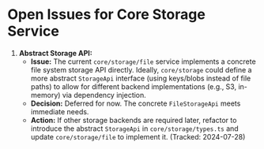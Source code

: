 # Open Issues for Core Storage Service

1.  **Abstract Storage API:**
    *   **Issue:** The current `core/storage/file` service implements a concrete file system storage API directly. Ideally, `core/storage` could define a more abstract `StorageApi` interface (using keys/blobs instead of file paths) to allow for different backend implementations (e.g., S3, in-memory) via dependency injection.
    *   **Decision:** Deferred for now. The concrete `FileStorageApi` meets immediate needs.
    *   **Action:** If other storage backends are required later, refactor to introduce the abstract `StorageApi` in `core/storage/types.ts` and update `core/storage/file` to implement it. (Tracked: 2024-07-28)
